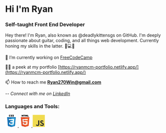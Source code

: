 <h1 >Hi I'm Ryan</h1>
<h3 >Self-taught Front End Developer</h3>

Hey there! I'm Ryan, also known as @deadlykittensgs on GitHub. I'm deeply passionate about guitar, coding, and all things web development. Currently honing my skills in the latter. 🎸💻✨


 🔭 I’m currently working on [FreeCodeCamp](https://www.freecodecamp.org/learn)


 👨‍💻 a peek at my portfolio [https://ryanmcm-portfolio.netlify.app/](https://ryanmcm-portfolio.netlify.app/)

📫 How to reach me **Ryan270Win@gmail.com**

-- *Connect with me on [LinkedIn](https://www.linkedin.com/in/ryan-mcmahon-89785016b/)*


<h3 align="left">Languages and Tools:</h3>
<p align="left"> <a href="https://www.w3schools.com/css/" target="_blank" rel="noreferrer"> <img src="https://raw.githubusercontent.com/devicons/devicon/master/icons/css3/css3-original-wordmark.svg" alt="css3" width="40" height="40"/> </a> <a href="https://www.w3.org/html/" target="_blank" rel="noreferrer"> <img src="https://raw.githubusercontent.com/devicons/devicon/master/icons/html5/html5-original-wordmark.svg" alt="html5" width="40" height="40"/> </a> <a href="https://developer.mozilla.org/en-US/docs/Web/JavaScript" target="_blank" rel="noreferrer"> <img src="https://raw.githubusercontent.com/devicons/devicon/master/icons/javascript/javascript-original.svg" alt="javascript" width="40" height="40"/> </a> </p>

